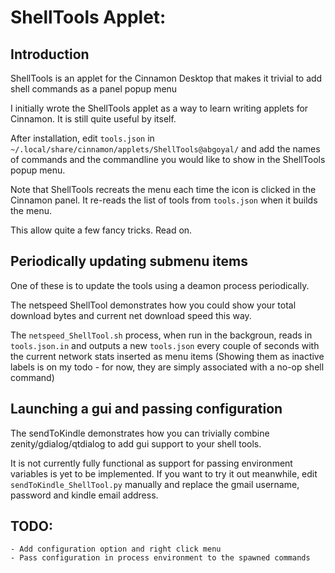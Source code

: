 # ShellTools Applet:

## Introduction
ShellTools is an applet for the Cinnamon Desktop that makes it trivial to add shell commands as a panel popup menu

I initially wrote the ShellTools applet as a way to learn writing applets for Cinnamon. It is still quite useful by itself.

After installation, edit `tools.json` in `~/.local/share/cinnamon/applets/ShellTools@abgoyal/` and add the names of 
commands and the commandline you would like to show in the ShellTools popup menu.

Note that ShellTools recreats the menu each time the icon is clicked in the Cinnamon panel. It re-reads the list of tools from
`tools.json` when it builds the menu.

This allow quite a few fancy tricks. Read on.

## Periodically updating submenu items

One of these is to update the tools using a deamon process periodically.

The netspeed ShellTool demonstrates how you could show your total download bytes and current net download speed this way.

The `netspeed_ShellTool.sh` process, when run in the backgroun, reads in `tools.json.in` and outputs a new `tools.json` every couple of seconds
with the current network stats inserted as menu items (Showing them as inactive labels is on my todo - for now, they are simply associated with a
no-op shell command)

## Launching a gui and passing configuration

The sendToKindle demonstrates how you can trivially combine zenity/gdialog/qtdialog to add gui support to your shell tools.
 
It is not currently fully functional as support for passing environment variables is yet to be implemented. If you want to try it out meanwhile, edit
`sendToKindle_ShellTool.py` manually and replace the gmail username, password and kindle email address.

## TODO:
	- Add configuration option and right click menu
	- Pass configuration in process environment to the spawned commands

